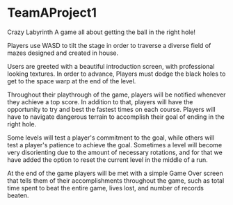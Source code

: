 # TeamAProject1
Crazy Labyrinth
A game all about getting the ball in the right hole!

Players use WASD to tilt the stage in order to traverse a diverse field of mazes designed and created in house.

Users are greeted with a beautiful introduction screen, with professional looking textures. 
In order to advance, Players must dodge the black holes to get to the space warp at the end of the level.

Throughout their playthrough of the game, players will be notified whenever they achieve a top score.
In addition to that, players will have the opportunity to try and best the fastest times on each course.
Players will have to navigate dangerous terrain to accomplish their goal of ending in the right hole.

Some levels will test a player's commitment to the goal, while others will test a player's patience to achieve the goal.
Sometimes a level will become very disorienting due to the amount of necessary rotations, 
and for that we have added the option to reset the current level in the middle of a run.

At the end of the game players will be met with a simple Game Over screen that tells them of their accomplishments throughout the game, 
such as total time spent to beat the entire game, lives lost, and number of records beaten.
